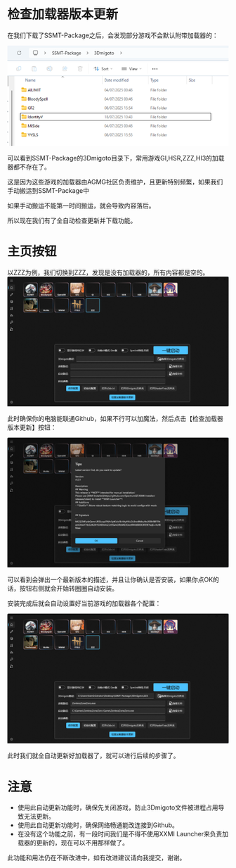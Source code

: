 # 检查加载器版本更新

在我们下载了SSMT-Package之后，会发现部分游戏不会默认附带加载器的：

![alt text](image.png)

可以看到SSMT-Package的3Dmigoto目录下，常用游戏GI,HSR,ZZZ,HI3的加载器都不存在了。

这是因为这些游戏的加载器由AGMG社区负责维护，且更新特别频繁，如果我们手动搬运到SSMT-Package中

如果手动搬运不能第一时间搬运，就会导致内容落后。

所以现在我们有了全自动检查更新并下载功能。

# 主页按钮
以ZZZ为例，我们切换到ZZZ，发现是没有加载器的，所有内容都是空的。
![alt text](image-1.png)

此时确保你的电脑能联通Github，如果不行可以加魔法，然后点击【检查加载器版本更新】按钮：

![alt text](image-2.png)

可以看到会弹出一个最新版本的描述，并且让你确认是否安装，如果你点OK的话，按钮右侧就会开始转圈圈自动安装。

安装完成后就会自动设置好当前游戏的加载器各个配置：

![alt text](image-3.png)

此时我们就全自动更新好加载器了，就可以进行后续的步骤了。

# 注意

- 使用此自动更新功能时，确保先关闭游戏，防止3Dmigoto文件被进程占用导致无法更新。
- 使用此自动更新功能时，确保网络畅通能改连接到Github。
- 在没有这个功能之前，有一段时间我们是不得不使用XXMI Launcher来负责加载器的更新的，现在可以不用那样做了。

此功能和用法仍在不断改进中，如有改进建议请向我提交，谢谢。

